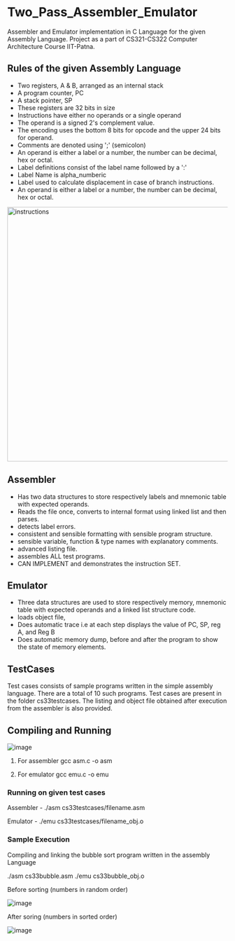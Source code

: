 # Two_Pass_Assembler_Emulator

Assembler and Emulator implementation in C Language for the given Assembly Language. Project as a part of CS321-CS322 Computer Architecture Course IIT-Patna.

## Rules of the given Assembly Language

* Two registers, A & B, arranged as an internal stack
* A program counter, PC
* A stack pointer, SP
* These registers are 32 bits in size
* Instructions have either no operands or a single operand
* The operand is a signed 2's complement value.
* The encoding uses the bottom 8 bits for opcode and the upper 24 bits for operand.
* Comments are denoted using ';' (semicolon)
* An operand is either a label or a number, the number can be decimal, hex or octal.
* Label definitions consist of the label name followed by a ':'
* Label Name is alpha_numberic
* Label used to calculate displacement in case of branch instructions.
* An operand is either a label or a number, the number can be decimal, hex or octal.

<img width="581" alt="instructions" src="https://user-images.githubusercontent.com/41947720/102636143-4ab31d00-417a-11eb-9676-a6e4798f2a0e.png">

## Assembler

* Has two data structures to store respectively labels and mnemonic table with expected operands.
* Reads the file once, converts to internal format using linked list and then parses.
* detects label errors.
* consistent and sensible formatting with sensible program structure.
* sensible variable, function & type names with explanatory comments.
* advanced listing file.
* assembles ALL test programs.                                 
* CAN IMPLEMENT and demonstrates the instruction SET.

## Emulator

* Three data structures are used to store respectively memory, 	mnemonic table with expected operands and a linked list structure 	code.
* loads object file,
* Does automatic trace i.e at each step displays the value of PC, SP, reg A, and Reg B
* Does automatic memory dump, before and after the program to show the state of memory elements.

## TestCases

Test cases consists of sample programs written in the simple assembly language. There are a total of 10 such programs. Test cases are present in the folder cs33testcases. The listing and object file obtained after execution from the assembler is also provided.

## Compiling and Running

![image](https://user-images.githubusercontent.com/41947720/102637661-57d10b80-417c-11eb-8a4c-0238e6dc7a3d.png)


1) For assembler
gcc asm.c -o asm

2) For emulator
gcc emu.c -o emu

### Running on given test cases
Assembler -
./asm cs33testcases/filename.asm

Emulator -
./emu cs33testcases/filename_obj.o

### Sample Execution

Compiling and linking the bubble sort program written in the assembly Language

./asm cs33bubble.asm
./emu cs33bubble_obj.o

Before sorting (numbers in random order)

![image](https://user-images.githubusercontent.com/41947720/102637811-98c92000-417c-11eb-860d-b6f0a0277076.png)

After soring (numbers in sorted order)

![image](https://user-images.githubusercontent.com/41947720/102637881-b0080d80-417c-11eb-911e-a579c1df9db7.png)
